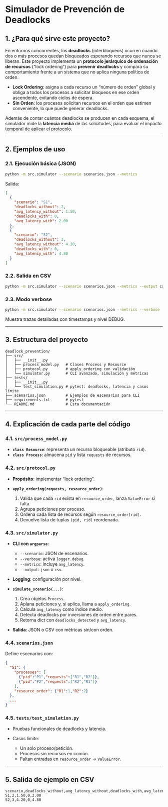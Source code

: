 # Simulador de Prevención de Deadlocks

## 1. ¿Para qué sirve este proyecto?

En entornos concurrentes, los **deadlocks** (interbloqueos) ocurren cuando dos o más procesos quedan bloqueados esperando recursos que nunca se liberan. Este proyecto implementa un **protocolo jerárquico de ordenación de recursos** (“lock ordering”) para **prevenir deadlocks** y compara su comportamiento frente a un sistema que no aplica ninguna política de orden.

* **Lock Ordering**: asigna a cada recurso un “número de orden” global y obliga a todos los procesos a solicitar bloqueos en ese orden ascendente, evitando ciclos de espera.
* **Sin Orden**: los procesos solicitan recursos en el orden que estimen conveniente, lo que puede generar deadlocks.

Además de contar cuántos deadlocks se producen en cada esquema, el simulador mide la **latencia media** de las solicitudes, para evaluar el impacto temporal de aplicar el protocolo.

---

## 2. Ejemplos de uso

### 2.1. Ejecución básica (JSON)

```bash
python -m src.simulator --scenario scenarios.json --metrics
```

Salida:

```json
[
  {
    "scenario": "S1",
    "deadlocks_without": 2,
    "avg_latency_without": 1.50,
    "deadlocks_with": 0,
    "avg_latency_with": 2.00
  },
  {
    "scenario": "S2",
    "deadlocks_without": 3,
    "avg_latency_without": 4.20,
    "deadlocks_with": 0,
    "avg_latency_with": 4.80
  }
]
```

### 2.2. Salida en CSV

```bash
python -m src.simulator --scenario scenarios.json --metrics --output csv > results.csv
```

### 2.3. Modo verbose

```bash
python -m src.simulator --scenario scenarios.json --metrics --verbose
```

Muestra trazas detalladas con timestamps y nivel DEBUG.

---

## 3. Estructura del proyecto

```
deadlock_prevention/
├── src/
│   ├── __init__.py
│   ├── process_model.py   # Clases Process y Resource
│   ├── protocol.py        # apply_ordering con validación
│   └── simulator.py       # CLI avanzado, simulación y métricas
├── tests/
│   ├── __init__.py
│   └── test_simulation.py # pytest: deadlocks, latencia y casos límite
├── scenarios.json         # Ejemplos de escenarios para CLI
├── requirements.txt       # pytest
└── README.md              # Esta documentación
```

---

## 4. Explicación de cada parte del código

### 4.1. `src/process_model.py`

* **`class Resource`**: representa un recurso bloqueable (atributo `rid`).
* **`class Process`**: almacena `pid` y lista `requests` de recursos.

### 4.2. `src/protocol.py`

* **Propósito**: implementar “lock ordering”.
* **`apply_ordering(requests, resource_order)`**:

  1. Valida que cada `rid` exista en `resource_order`, lanza `ValueError` si falta.
  2. Agrupa peticiones por proceso.
  3. Ordena cada lista de recursos según `resource_order[rid]`.
  4. Devuelve lista de tuplas `(pid, rid)` reordenada.

### 4.3. `src/simulator.py`

* **CLI con `argparse`**:

  * `--scenario`: JSON de escenarios.
  * `--verbose`: activa `logger.debug`.
  * `--metrics`: incluye `avg_latency`.
  * `--output`: `json` o `csv`.
* **Logging**: configuración por nivel.
* **`simulate_scenario(...)`**:

  1. Crea objetos `Process`.
  2. Aplana peticiones y, si aplica, llama a `apply_ordering`.
  3. Calcula `avg_latency` como índice medio.
  4. Detecta deadlocks por inversiones de orden entre pares.
  5. Retorna dict con `deadlocks_detected` y `avg_latency`.
* **Salida**: JSON o CSV con métricas sin/con orden.

### 4.4. `scenarios.json`

Define escenarios con:

```json
{
  "S1": {
    "processes": [
      {"pid":"P1","requests":["R1","R2"]},
      {"pid":"P2","requests":["R2","R1"]}
    ],
    "resource_order": {"R1":1,"R2":2}
  },
  ...
}
```

### 4.5. `tests/test_simulation.py`

* Pruebas funcionales de deadlocks y latencia.
* Casos límite:

  * Un solo proceso/petición.
  * Procesos sin recursos en común.
  * Faltan entradas en `resource_order` → `ValueError`.

---
## 5. Salida de ejemplo en CSV

```csv
scenario,deadlocks_without,avg_latency_without,deadlocks_with,avg_latency_with
S1,2,1.50,0,2.00
S2,3,4.20,0,4.80
```

